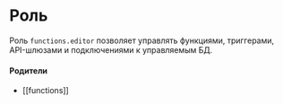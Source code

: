 # Роль

Роль `functions.editor` позволяет управлять функциями, триггерами, API-шлюзами и подключениями к управляемым БД.


#### Родители

- [[functions]]
